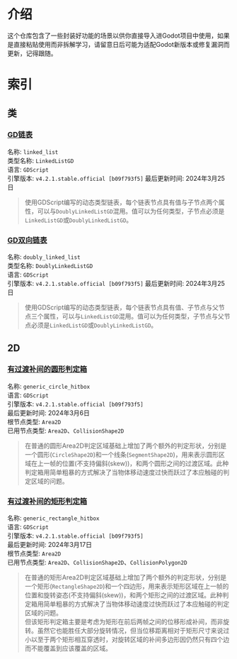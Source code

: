 # 介绍  
这个仓库包含了一些封装好功能的场景以供你直接导入进Godot项目中使用，如果是直接粘贴使用而非拆解学习，请留意日后可能为适配Godot新版本或修复漏洞而更新，记得跟随。  

# 索引  
## 类  
### [GD链表](bca_godot_lib/GDScript/Classes/linked_list)
名称: `linked_list`  
类型名称: `LinkedListGD`  
语言: `GDScript`  
引擎版本: `v4.2.1.stable.official [b09f793f5]`
最后更新时间: 2024年3月25日
> 使用GDScript编写的动态类型链表，每个链表节点具有值与子节点两个属性，可以与`DoublyLinkedListGD`混用。值可以为任何类型，子节点必须是`LinkedListGD`或`DoublyLinkedListGD`。
### [GD双向链表](bca_godot_lib/GDScript/Classes/linked_list)
名称: `doubly_linked_list`  
类型名称: `DoublyLinkedListGD`  
语言: `GDScript`  
引擎版本: `v4.2.1.stable.official [b09f793f5]`
最后更新时间: 2024年3月25日
> 使用GDScript编写的动态类型链表，每个链表节点具有值、子节点与父节点三个属性，可以与`LinkedListGD`混用。值可以为任何类型，子节点与父节点必须是`LinkedListGD`或`DoublyLinkedListGD`。
## 2D  
### [有过渡补间的圆形判定箱](bca_godot_lib/GDScript/2D/Area2D/generic_circle_hitbox)  
名称: `generic_circle_hitbox`  
语言: `GDScript`  
引擎版本: `v4.2.1.stable.official [b09f793f5]`  
最后更新时间: 2024年3月6日  
根节点类型: `Area2D`  
已用节点类型: `Area2D`、`CollisionShape2D`
> 在普通的圆形Area2D判定区域基础上增加了两个额外的判定形状，分别是一个圆形(`CircleShape2D`)和一个线条(`SegmentShape2D`)，用来表示圆形区域在上一帧的位置(不支持偏斜(skew))，和两个圆形之间的过渡区域。此种判定箱用简单粗暴的方式解决了当物体移动速度过快而跃过了本应触碰的判定区域的问题。  
### [有过渡补间的矩形判定箱](bca_godot_lib/GDScript/2D/Area2D/generic_rectangle_hitbox)  
名称: `generic_rectangle_hitbox`  
语言: `GDScript`  
引擎版本: `v4.2.1.stable.official [b09f793f5]`  
最后更新时间: 2024年3月17日  
根节点类型: `Area2D`  
已用节点类型: `Area2D`、`CollisionShape2D`、`CollisionPolygon2D`
> 在普通的矩形Area2D判定区域基础上增加了两个额外的判定形状，分别是一个矩形(`RectangleShape2D`)和一个四边形，用来表示矩形区域在上一帧的位置和旋转姿态(不支持偏斜(skew))，和两个矩形之间的过渡区域。此种判定箱用简单粗暴的方式解决了当物体移动速度过快而跃过了本应触碰的判定区域的问题。  
> 但该矩形判定箱主要是考虑为矩形在前后两帧之间的位移形成补间，而非旋转。虽然它也能胜任大部分旋转情况，但当位移距离相对于矩形尺寸来说过小以至于两个矩形相互穿透时，对旋转区域的补间多边形因仍然只有四个边而不能覆盖到应该覆盖的区域。  
